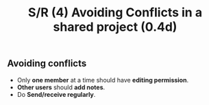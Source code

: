 ﻿---
title:  S/R (4) Avoiding Conflicts  in a shared project (0.4d)
---

## Avoiding conflicts

-  Only **one member** at a time should have **editing permission**.
-  **Other users** should **add notes**.
-  Do **Send/receive regularly**.
